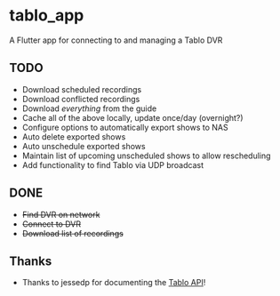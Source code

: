 # tablo_app

A Flutter app for connecting to and managing a Tablo DVR

## TODO
* Download scheduled recordings
* Download conflicted recordings
* Download *everything* from the guide
* Cache all of the above locally, update once/day (overnight?)
* Configure options to automatically export shows to NAS
* Auto delete exported shows
* Auto unschedule exported shows
* Maintain list of upcoming unscheduled shows to allow rescheduling
* Add functionality to find Tablo via UDP broadcast

## DONE
* ~~Find DVR on network~~
* ~~Connect to DVR~~
* ~~Download list of recordings~~

## Thanks
* Thanks to jessedp for documenting the [Tablo API](https://github.com/jessedp/tablo-api-docs/blob/main/source/index.html.md)!